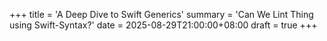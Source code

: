 +++
title = 'A Deep Dive to Swift Generics'
summary = 'Can We Lint Thing using Swift-Syntax?'
date = 2025-08-29T21:00:00+08:00
draft = true
+++
